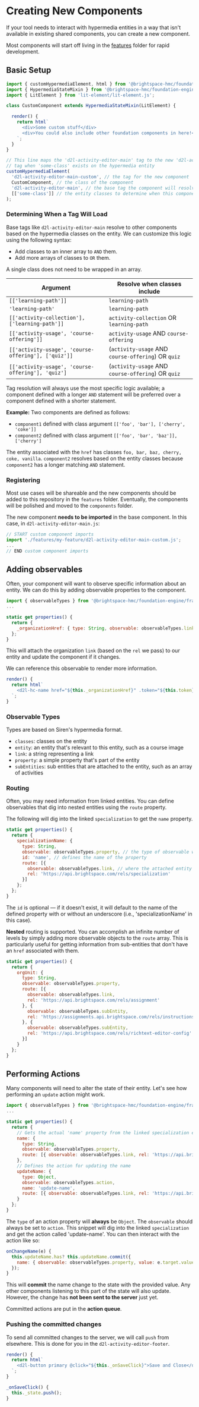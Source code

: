 # Creating New Components

If your tool needs to interact with hypermedia entities in a way that isn't available in existing shared components, you can create a new component.

Most components will start off living in the [features](features) folder for rapid development.

## Basic Setup

```js
import { customHypermediaElement, html } from '@brightspace-hmc/foundation-engine/framework/hypermedia-components.js';
import { HypermediaStateMixin } from '@brightspace-hmc/foundation-engine/framework/hypermedia-lit-mixin.js';
import { LitElement } from 'lit-element/lit-element.js';

class CustomComponent extends HypermediaStateMixin(LitElement) {

  render() {
    return html`
      <div>Some custom stuff</div>
      <div>You could also include other foundation components in here!</div>
    `;
  }
}

// This line maps the 'd2l-activity-editor-main' tag to the new 'd2l-activity-editor-main-custom'
// tag when 'some-class' exists on the hypermedia entity
customHypermediaElement(
  'd2l-activity-editor-main-custom', // the tag for the new component
  CustomComponent, // the class of the component
  'd2l-activity-editor-main', // the base tag the component will resolve from
  [['some-class']] // the entity classes to determine when this component is used
);
```

### Determining When a Tag Will Load

Base tags like `d2l-activity-editor-main` resolve to other components based on the hypermedia classes on the entity. We can customize this logic using the following syntax:

- Add classes to an inner array to `AND` them.
- Add more arrays of classes to `OR` them.

A single class does not need to be wrapped in an array.

|Argument|Resolve when classes include|
|-|-|
|`[['learning-path']]`| `learning-path`|
|`'learning-path'`| `learning-path`|
|`[['activity-collection'], ['learning-path']]`| `activity-collection` OR `learning-path`|
|`[['activity-usage', 'course-offering']]`| `activity-usage` AND `course-offering`|
|`[['activity-usage', 'course-offering'], ['quiz']]`| (`activity-usage` AND `course-offering`) OR `quiz`|
|`[['activity-usage', 'course-offering'], 'quiz']`| (`activity-usage` AND `course-offering`) OR `quiz`|

Tag resolution will always use the most specific logic available; a component defined with a longer `AND` statement will be preferred over a component defined with a shorter statement.

**Example:** Two components are defined as follows:

- `component1` defined with class argument `[['foo', 'bar'], ['cherry', 'coke']]`
- `component2` defined with class argument `[['foo', 'bar', 'baz']], ['cherry']`

The entity associated with the `href` has classes `foo, bar, baz, cherry, coke, vanilla`. `component2` resolves based on the entity classes because `component2` has a longer matching `AND` statement.

### Registering

Most use cases will be shareable and the new components should be added to this repository in the `features` folder. Eventually, the components will be polished and moved to the `components` folder.

The new component **needs to be imported** in the base component. In this case, in `d2l-activity-editor-main.js`:

```js
// START custom component imports
import './features/my-feature/d2l-activity-editor-main-custom.js';
...
// END custom component imports
```

## Adding observables

Often, your component will want to observe specific information about an entity. We can do this by adding observable properties to the component.

```js
import { observableTypes } from '@brightspace-hmc/foundation-engine/framework/hypermedia-lit-mixin.js';
...

static get properties() {
  return {
    _organizationHref: { type: String, observable: observableTypes.link, rel: 'https://api.brightspace.com/rels/organization' }
  };
}
```

This will attach the organization `link` (based on the `rel` we pass) to our entity and update the component if it changes.

We can reference this observable to render more information.

```js
render() {
  return html`
    <d2l-hc-name href="${this._organizationHref}" .token="${this.token}"></d2l-hc-name>
  `;
}
```

### Observable Types

Types are based on Siren's hypermedia format.

- `classes`: classes on the entity
- `entity`: an entity that's relevant to this entity, such as a course image
- `link`: a string representing a link
- `property`: a simple property that's part of the entity
- `subEntities`: sub entities that are attached to the entity, such as an array of activities

### Routing

Often, you may need information from linked entities. You can define observables that dig into nested entities using the `route` property.

The following will dig into the linked `specialization` to get the `name` property.

```js
static get properties() {
  return {
    specializationName: {
      type: String,
      observable: observableTypes.property, // the type of observable we are digging in to grab
      id: 'name', // defines the name of the property
      route: [{
        observable: observableTypes.link, // where the attached entity can be found
        rel: 'https://api.brightspace.com/rels/specialization'
      }]
    };
  };
}
```

The `id` is optional &mdash; if it doesn't exist, it will default to the name of the defined property with or without an underscore (i.e., 'specializationName' in this case).

**Nested** routing is supported. You can accomplish an infinite number of levels by simply adding more observable objects to the `route` array. This is particularly useful for getting information from sub-entities that don't have an `href` associated with them.

```js
static get properties() {
  return {
    orgUnit: {
      type: String,
      observable: observableTypes.property,
      route: [{
        observable: observableTypes.link,
        rel: 'https://api.brightspace.com/rels/assignment'
      }, {
        observable: observableTypes.subEntity,
        rel: 'https://assignments.api.brightspace.com/rels/instructions'
      }, {
        observable: observableTypes.subEntity,
        rel: 'https://api.brightspace.com/rels/richtext-editor-config'
      }]
    }
  };
}
```

## Performing Actions

Many components will need to alter the state of their entity. Let's see how performing an `update` action might work.

```js
import { observableTypes } from '@brightspace-hmc/foundation-engine/framework/hypermedia-lit-mixin.js';
...

static get properties() {
  return {
    // Gets the actual 'name' property from the linked specialization entity
    name: {
      type: String,
      observable: observableTypes.property,
      route: [{ observable: observableTypes.link, rel: 'https://api.brightspace.com/rels/specialization' }]
    },
    // Defines the action for updating the name
    updateName: {
      type: Object,
      observable: observableTypes.action,
      name: 'update-name',
      route: [{ observable: observableTypes.link, rel: 'https://api.brightspace.com/rels/specialization' }]
    }
  };
}
```

The `type` of an action property will **always** be `Object`. The `observable` should always be set to `action`. This snippet will dig into the linked `specialization` and get the action called 'update-name'. You can then interact with the action like so:

```js
onChangeName(e) {
  this.updateName.has? this.updateName.commit({
    name: { observable: observableTypes.property, value: e.target.value }
  });
}
```

This will **commit** the name change to the state with the provided value. Any other components listening to this part of the state will also update. However, the change has **not been sent to the server** just yet.

Committed actions are put in the **action queue**.

### Pushing the committed changes

To send all committed changes to the server, we will call `push` from elsewhere. This is done for you in the `d2l-activity-editor-footer`.

```js
render() {
  return html`
    <d2l-button primary @click="${this._onSaveClick}">Save and Close</d2l-button>
  `;
}

_onSaveClick() {
  this._state.push();
}
```
